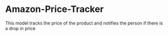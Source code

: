 # Amazon-Price-Tracker
This model tracks the price of the product and notifies the person if there is a drop in price
